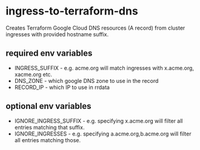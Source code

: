 # ingress-to-terraform-dns

Creates Terraform Google Cloud DNS resources (A record) from cluster ingresses with provided hostname suffix.

## required env variables

- INGRESS_SUFFIX - e.g. acme.org will match ingresses with x.acme.org, xacme.org etc.
- DNS_ZONE - which google DNS zone to use in the record
- RECORD_IP - which IP to use in rrdata 

## optional env variables 

- IGNORE_INGRESS_SUFFIX - e.g. specifying x.acme.org will filter all entries matching that suffix.
- IGNORE_INGRESSES - e.g. specifying a.acme.org,b.acme.org will filter all entries matching those.
